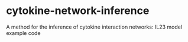 # cytokine-network-inference
A method for the inference of cytokine interaction networks: IL23 model example code
